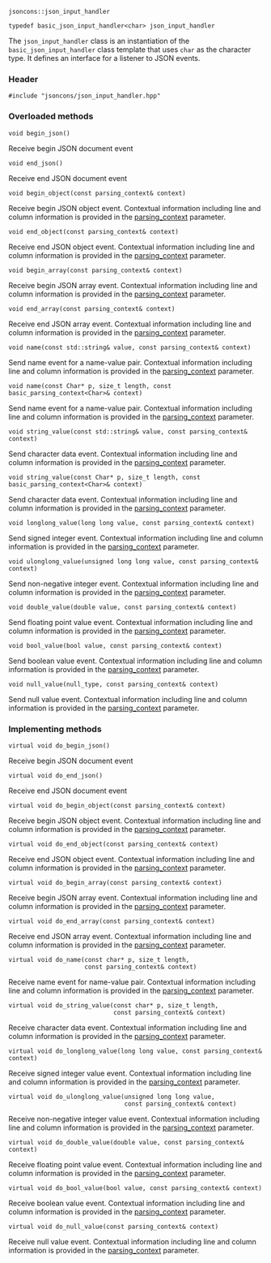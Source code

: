     jsoncons::json_input_handler

    typedef basic_json_input_handler<char> json_input_handler

The `json_input_handler` class is an instantiation of the `basic_json_input_handler` class template that uses `char` as the character type. It defines an interface for a listener to JSON events.

### Header

    #include "jsoncons/json_input_handler.hpp"

### Overloaded methods

    void begin_json()
Receive begin JSON document event

    void end_json()
Receive end JSON document event

    void begin_object(const parsing_context& context)
Receive begin JSON object event. Contextual information including
line and column information is provided in the [parsing_context](parsing_context) parameter. 

    void end_object(const parsing_context& context)
Receive end JSON object event. Contextual information including
line and column information is provided in the [parsing_context](parsing_context) parameter. 

    void begin_array(const parsing_context& context)
Receive begin JSON array event. Contextual information including
line and column information is provided in the [parsing_context](parsing_context) parameter. 

    void end_array(const parsing_context& context)
Receive end JSON array event. Contextual information including
line and column information is provided in the [parsing_context](parsing_context) parameter. 

    void name(const std::string& value, const parsing_context& context)
Send name event for a name-value pair. Contextual information including
line and column information is provided in the [parsing_context](parsing_context) parameter.  

    void name(const Char* p, size_t length, const basic_parsing_context<Char>& context)
Send name event for a name-value pair. Contextual information including
line and column information is provided in the [parsing_context](parsing_context) parameter.  

    void string_value(const std::string& value, const parsing_context& context)
Send character data event. Contextual information including
line and column information is provided in the [parsing_context](parsing_context) parameter. 

    void string_value(const Char* p, size_t length, const basic_parsing_context<Char>& context)
Send character data event. Contextual information including
line and column information is provided in the [parsing_context](parsing_context) parameter. 

    void longlong_value(long long value, const parsing_context& context)
Send signed integer event. Contextual information including
line and column information is provided in the [parsing_context](parsing_context) parameter. 

    void ulonglong_value(unsigned long long value, const parsing_context& context)
Send non-negative integer event. Contextual information including
line and column information is provided in the [parsing_context](parsing_context) parameter. 

    void double_value(double value, const parsing_context& context)
Send floating point value event. Contextual information including
line and column information is provided in the [parsing_context](parsing_context) parameter. 

    void bool_value(bool value, const parsing_context& context)
Send boolean value event. Contextual information including
line and column information is provided in the [parsing_context](parsing_context) parameter. 

    void null_value(null_type, const parsing_context& context)
Send null value event. Contextual information including
line and column information is provided in the [parsing_context](parsing_context) parameter. 

### Implementing methods

    virtual void do_begin_json()
Receive begin JSON document event

    virtual void do_end_json()
Receive end JSON document event

    virtual void do_begin_object(const parsing_context& context)
Receive begin JSON object event. Contextual information including
line and column information is provided in the [parsing_context](parsing_context) parameter. 

    virtual void do_end_object(const parsing_context& context)
Receive end JSON object event. Contextual information including
line and column information is provided in the [parsing_context](parsing_context) parameter. 

    virtual void do_begin_array(const parsing_context& context)
Receive begin JSON array event. Contextual information including
line and column information is provided in the [parsing_context](parsing_context) parameter. 

    virtual void do_end_array(const parsing_context& context)
Receive end JSON array event. Contextual information including
line and column information is provided in the [parsing_context](parsing_context) parameter. 

    virtual void do_name(const char* p, size_t length, 
                         const parsing_context& context)
Receive name event for name-value pair. Contextual information including
line and column information is provided in the [parsing_context](parsing_context) parameter.  

    virtual void do_string_value(const char* p, size_t length, 
                                 const parsing_context& context)
Receive character data event. Contextual information including
line and column information is provided in the [parsing_context](parsing_context) parameter. 

    virtual void do_longlong_value(long long value, const parsing_context& context)
Receive signed integer value event. Contextual information including
line and column information is provided in the [parsing_context](parsing_context) parameter. 

    virtual void do_ulonglong_value(unsigned long long value, 
                                    const parsing_context& context)
Receive non-negative integer value event. Contextual information including
line and column information is provided in the [parsing_context](parsing_context) parameter. 

    virtual void do_double_value(double value, const parsing_context& context)
Receive floating point value event. Contextual information including
line and column information is provided in the [parsing_context](parsing_context) parameter. 

    virtual void do_bool_value(bool value, const parsing_context& context)
Receive boolean value event. Contextual information including
line and column information is provided in the [parsing_context](parsing_context) parameter. 

    virtual void do_null_value(const parsing_context& context)
Receive null value event. Contextual information including
line and column information is provided in the [parsing_context](parsing_context) parameter. 

